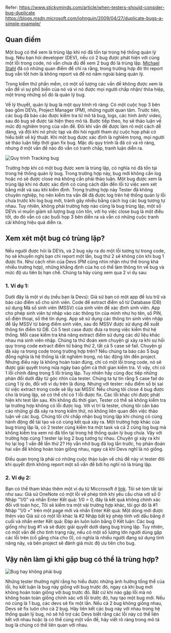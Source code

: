 Refer:
https://www.stickyminds.com/article/when-testers-should-consider-bug-duplicate
https://blogs.msdn.microsoft.com/johnguin/2009/04/27/duplicate-bugs-a-simple-example/

## Quan điểm 
Một bug có thể xem là trùng lặp khi nó đã tồn tại trong hệ thống quản lý bug. Nếu bạn hỏi developer (DEV), nếu có 2 bug được phát hiện với cùng một lỗi trong code, nó vẫn chưa đủ để xem 2 bug đó là trùng lặp. [Michael Stahl](https://www.stickyminds.com/users/michael-stahl) đã có những quan điểm để chỉ ra rằng, trong trường hợp đó thì report bug vẫn tốt hơn là không report và để nó nằm ngoài bảng quản lý.

Trong kiểm thử phần mềm, có một số lượng các vấn đề không được xem là vấn đề vì sự phổ biến của nó và vì nó được mọi người chấp nhận/ thỏa hiệp, một trong những số đó là quản lý bug.

Về lý thuyết, quản lý bug là một quy trình rõ ràng: Có một cuộc họp 3 bên bao gồm DEVs, Project Manager (PM), những người quan tâm. Trước tiên, các bug đã báo cáo được kiểm tra từ mô tả bug, logs, các hình ảnh/ video, sau đó bug sẽ được tái hiện theo mô tả. Bước tiếp theo, họ sẽ thảo luận về mức độ nghiêm trọng của vấn đề. Đôi khi vấn đề được làm rõ một cách dễ dàng, và đôi khi nó phức tạp và đòi hỏi người tham dự cuộc họp phải có hiểu biết về kỹ thuật. Khi một bug được xác định là nghiêm trọng, mọi người sẽ thảo luận tiếp thời gian fix bug. Mặc dù quy trình là đã có và rõ ràng, nhưng ở một vấn đề nào đó vẫn có tranh chấp, tranh luận diễn ra.

![Quy trình Tracking bug](https://images.viblo.asia/38f36920-d314-48f5-9a01-34fcf8e886bf.png)

Trường hợp khi có một bug được xem là trùng lặp, có nghĩa nó đã tồn tại trong hệ thống quản lý bug. Trong trường hợp này, bug mới không cần log hoặc nó sẽ được close mà không cần phải thảo luận.
Một bug được xem là trùng lặp khi nó được xác định có cùng cách dẫn đến lỗi từ việc xem xét bằng mắt và sau khi kiểm định. Trong trường hợp này Tester đã không chuyên nghiệp, họ nên kiểm tra vấn đề đã được log trên hệ thống quản lý lỗi chưa trước khi log bug mới, tránh gây nhiễu bằng cách log các bug tương tự nhau. Tuy nhiên, không phải trường hợp nào cũng là bug trùng lặp, một số DEVs vì muốn giảm số lượng bug còn tồn, với họ việc close bug là một điều tốt, do đó vẫn có các buổi họp 3 bên diễn ra và vẫn có những cuộc tranh cãi không hiệu quả diễn ra.

## Xem xét một bug có trùng lặp?

Nếu người được hỏi là DEVs, và 2 bug xảy ra do một lỗi tương tự trong code, họ sẽ khuyến nghị bạn chỉ report một lần, bug thứ 2 sẽ không còn khi bug 1 được fix. Như cách nhìn của Devs (PM cũng nhìn nhận như thế trong khá nhiều trường hợp), những khẳng định của họ có thể làm thông tin về bug và mức độ ưu tiên bị hạn chế. Chúng ta hãy cùng xem qua 2 ví dụ sau: 
### 1. Ví dụ 1:
Dưới đây là một ví dụ (nếu bạn là Devs): Giả sử bạn có một app để lưu trữ và báo cáo điểm số cho sinh viên. Code để extract điểm số từ Database (DB) sử dụng Mã số sinh viên (MSSV) của sinh viên để xác định sinh viên. App cho phép sinh viên tự nhập vào các thông tin của mình như họ tên, số PIN, số điện thoại, số thẻ tín dụng. App sẽ sử dụng các thông tin sinh viên nhập để lấy MSSV từ bảng điểm sinh viên, sau đó MSSV được sử dụng để xuất thông tin điểm từ DB. 
Có 5 test case được đưa ra trong việc kiểm thử hệ thống. Mỗi case kiểm tra khả năng extract điểm sử dụng các dữ liệu khác nhau mà sinh viên nhập. Chúng ta thử đoán xem chuyện gì xảy ra khi sự hồi quy trong code extract điểm từ bảng thứ 2, tất cả 5 case sẽ fail.
Chuyện gì đã xảy ra trong code trong trường hợp trên? Nếu chúng ta báo cáo 5 bug đồng nghĩa là hệ thống là rất nghiêm trọng, nó tác động lớn đến project. Nhưng điều này là không hoàn toàn đúng, chỉ có một lỗi trong code, nó sẽ được giải quyết trong nửa ngày bao gồm cả thời gian kiểm tra. Vì vậy, chỉ có 1 lỗi chính đáng trong 5 lỗi trùng lặp. Tuy nhiên hãy cùng đọc tiếp những phản đối dưới đây từ góc nhìn của tester.
Chúng ta tự tin rằng 5 case fail do cùng 1 lý do, đối với ví dụ trên là đúng. Nhưng với tester: nếu điểm số bị sai từ việc extract trong code sẽ lấy sai MSSV. Nếu chúng tôi close 4 bug được cho là trùng lặp, sẽ có thể chỉ có 1 lỗi được fix. Các lỗi khác chỉ được phát hiện khi test lần sau. Khi không đủ thời gian, Tester có thể sẽ không kiểm tra lại trường hợp không có lỗi được log. Với vị trí là tester, chúng tôi cần báo cáo những gì đã xảy ra trong kiểm thử, nó không liên quan đến việc thảo luận về các bug. Chúng tôi chỉ chấp nhận bug trùng lặp khi chúng có cùng hành động để tái tạo và có cùng kết quả xảy ra.
Một trường hợp khác của bug trùng lặp là, có 2 tester cùng kiểm tra một task và cả 2 cùng log bug mà không kiểm tra xem nó đã tồn tại trong hệ thống quản lý bug chưa. Vậy với trường hợp cùng 1 tester lại log 2 bug tương tự nhau. Chuyện gì xảy ra khi họ lại log 1 vấn đề lần thứ 2? Họ vẫn nhớ bug đã log lần trước, họ phán đoán hai vấn đề không hoàn toàn giống nhau, ngay cả khi Devs nghĩ là nó giống.

Điều quan trọng là phải có những cuộc thảo luận về chủ đề này vì tester đôi khi quyết định không report một số vấn đề bởi họ nghĩ nó là trùng lặp.

### 2. Ví dụ 2:

Bạn có thể tham khảo thêm một ví dụ từ Miccrosoft ở [link](https://blogs.msdn.microsoft.com/johnguin/2009/04/27/duplicate-bugs-a-simple-example/). Tôi sẽ tóm tắt lại như sau:
Giả sử OneNote có một lỗi về phép tính khi yêu cầu chia với số 0
Nhập "1/0" và nhấn Enter
Kết quả: 1/0 = 0, đây là kết quả không chính xác đối với toán học, Tôi sẽ kiểm tra một vài trường hợp khác, tôi gọi đó là #1
Nhập "1/0 =" trên một page mới và nhấn Enter
Kết quả: Một dòng mới được thêm vào
Giả sử có một lỗi khác là #2
Nhập bất kỳ phép tính với dấu bằng ở cuối và nhấn enter
Kết quả: Đáp án luôn luôn bằng 0
Kết luận: Các bug giống như bug #1 và sẽ được giải quyết dưới dạng bug trùng lặp.
Tuy nhiên, có một vấn đề cho tình trạng này, nếu có một số lượng lớn người dùng gặp các lỗi trên (cố gắng chia cho 0), có nghĩa là nhiều người đang sử dụng tính năng này, và bên project sẽ đánh giá mức độ ưu tiên cho bug.

## Vậy nên làm gì khi gặp bug có thể là trùng hợp?

![Bug hay không phải bug](https://images.viblo.asia/add60d80-3d0a-42b3-b687-29cd4882b6de.png)

Những tester thường nghĩ rằng họ hiểu được những ảnh hưởng tổng thể của lỗi, họ kết luận là bug này giống với bug trước đó, ngay cả khi bug mới không hoàn toàn giống với bug trước đó.
Bất cứ khi nào gặp lỗi mà nó không hoàn toàn giống chính xác với lỗi trước đó, hay tạo một bug mới. Nếu nó cùng là 1 bug, các devs sẽ fix một lần. Nếu cả 2 bug không giống nhau, Devs sẽ fix luôn cho cả 2 bug. Hãy liên kết các bug này với nhau trong hệ thống quản lý bug, nó sẽ hỗ trợ các Devs biết rằng các lỗi này có thể liên kết với nhau hoặc là có thể cùng một vấn đề, hãy viết rõ ràng trong mô tả bug là chúng có thể liên quan với nhau.